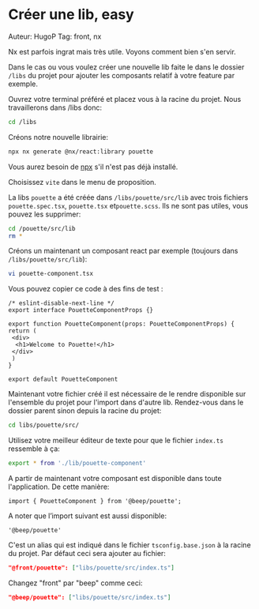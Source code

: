 # Créer une lib, easy

Auteur: HugoP
Tag: front, nx

Nx est parfois ingrat mais très utile. Voyons comment bien s'en servir.

Dans le cas ou vous voulez créer une nouvelle lib faite le dans le dossier `/libs` du projet pour ajouter les composants relatif à votre feature par exemple.

Ouvrez votre terminal préféré et placez vous à la racine du projet. Nous travaillerons dans  /libs donc:

```bash
cd /libs
```

Créons notre nouvelle librairie:

```bash
npx nx generate @nx/react:library pouette
```

Vous aurez besoin de [npx](https://www.npmjs.com/package/npx) s'il n'est pas déjà installé.

Choisissez `vite` dans le menu de proposition.

La libs `pouette` a été créée dans `/libs/pouette/src/lib` avec trois fichiers `pouette.spec.tsx`, `pouette.tsx` et`pouette.scss`. Ils ne sont pas utiles, vous pouvez les supprimer:

```bash
cd /pouette/src/lib
rm *
```

Créons un maintenant un composant react par exemple (toujours dans  `/libs/pouette/src/lib`):

```bash
vi pouette-component.tsx
```

Vous pouvez copier ce code à des fins de test :

```tsx
/* eslint-disable-next-line */
export interface PouetteComponentProps {}

export function PouetteComponent(props: PouetteComponentProps) {
return (
 <div>
  <h1>Welcome to Pouette!</h1>
 </div>
 )
}

export default PouetteComponent

```

Maintenant votre fichier créé il est nécessaire de le rendre disponible sur l'ensemble du projet pour l'import dans d'autre lib.
Rendez-vous dans le dossier parent sinon depuis la racine du projet:

```bash
cd libs/pouette/src/

```

Utilisez votre meilleur éditeur de texte pour que le fichier `index.ts` ressemble à ça:

```bash
export * from './lib/pouette-component'

```

A partir de maintenant votre composant est disponible dans toute l'application. De cette manière:

```tsx
import { PouetteComponent } from '@beep/pouette';

```

A noter que l’import suivant est aussi disponible:

```tsx
'@beep/pouette'
```

C'est un alias qui est indiqué dans le fichier `tsconfig.base.json` à la racine du projet. Par défaut ceci sera ajouter au fichier:

```json
"@front/pouette": ["libs/pouette/src/index.ts"]
```

Changez "front" par "beep" comme ceci:

```json
"@beep/pouette": ["libs/pouette/src/index.ts"]
```
